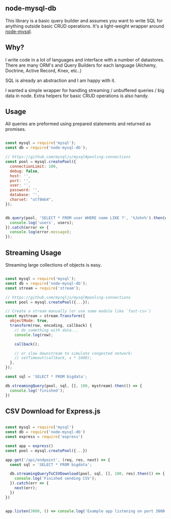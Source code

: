 ## node-mysql-db

This library is a basic query builder and assumes you want to write SQL for
anything outside basic CRUD operations. It's a light-weight wrapper around [node-mysql](https://github.com/mysqljs/mysql).

## Why?

I write code in a lot of languages and interface with a number of datastores. There are many ORM's and Query Builders for each language (Alchemy, Doctrine, Active Record, Knex, etc..)

SQL is already an abstraction and I am happy with it.

I wanted a simple wrapper for handling streaming / unbuffered queries / big data in node. Extra helpers for basic CRUD operations is also handy.


## Usage

All queries are preformed using prepared statements and returned as promises.

```javascript

const mysql = require('mysql');
const db = require('node-mysql-db');

// https://github.com/mysqljs/mysql#pooling-connections
const pool = mysql.createPool({
  connectionLimit: 100,
  debug: false,
  host: '',
  port: '',
  user: '',
  password: '',
  database: '',
  charset: "utf8mb4",
});


db.query(pool, 'SELECT * FROM user WHERE name LIKE ?', '%John%').then(users => {
  console.log('users', users);
}).catch(error => {
  console.log(error.message);
});

```


## Streaming Usage

Streaming large collections of objects is easy.

```javascript

const mysql = require('mysql');
const db = require('node-mysql-db');
const stream = require('stream');

// https://github.com/mysqljs/mysql#pooling-connections
const pool = mysql.createPool({...});

// Create a stream manually (or use some module like `fast-csv`)
const mystream = stream.Transform({
  objectMode: true,
  transform(row, encoding, callback) {
    // do something with data...
    console.log(row);

    callback();

    // or slow downstream to simulate congested network:
    // setTimeout(callback, x * 1000);
  },
});

const sql = 'SELECT * FROM bigdata';

db.streamingQuery(pool, sql, [], 100, mystream).then(() => {
  console.log('finished');
})

```

## CSV Download for Express.js

```javascript

const mysql = require('mysql')
const db = require('node-mysql-db')
const express = require('express')

const app = express()
const pool = mysql.createPool({...})

app.get('/api/endpoint', (req, res, next) => {
  const sql = 'SELECT * FROM bigdata';

  db.streamingQueryToCSVDownload(pool, sql, [], 100, res).then(() => {
    console.log('Finished sending CSV');
  }).catch(err => {
    next(err);
  })
})


app.listen(3000, () => console.log('Example app listening on port 3000!'))

```
